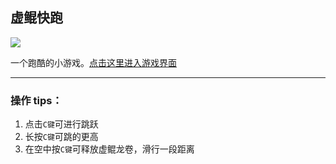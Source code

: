 ## 虚鲲快跑

![](./bg.gif)

一个跑酷的小游戏。[点击这里进入游戏界面](https://bettertisen.github.io/cxkH5/)

*****

### 操作 tips：

1.  点击`C键`可进行跳跃
2.  长按`C键`可跳的更高
3.  在空中按`C键`可释放虚鲲龙卷，滑行一段距离
